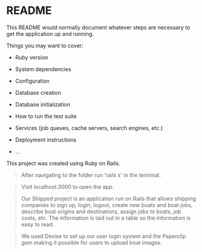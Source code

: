 # README

This README would normally document whatever steps are necessary to get the
application up and running.

Things you may want to cover:

* Ruby version

* System dependencies

* Configuration

* Database creation

* Database initialization

* How to run the test suite

* Services (job queues, cache servers, search engines, etc.)

* Deployment instructions

* ...



This project was created using Ruby on Rails. 

> After navigating to the folder run 'rails s' in the terminal. 

>Visit localhost:3000 to open the app. 

>Our Shipped project is an application run on Rails that allows shipping companies to sign up, login, logout, create new boats and boat jobs, describe boat origins and destinations, assign jobs to boats, job costs, etc. The information is laid out in a table so the information is easy to read. 

>We used Devise to set up our user login system and the Paperclip gem making it possible for users to upload boat images. 





















